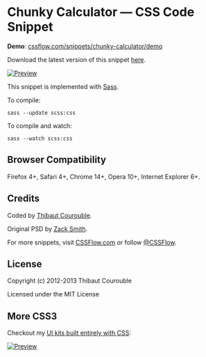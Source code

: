 # Chunky Calculator — CSS Code Snippet

**Demo**: [cssflow.com/snippets/chunky-calculator/demo](http://www.cssflow.com/snippets/chunky-calculator/demo)

Download the latest version of this snippet [here](http://www.cssflow.com/snippets/chunky-calculator.zip).

[![Preview](http://cdn.cssflow.com/snippets/chunky-calculator/preview-580.png)](http://www.cssflow.com/snippets/chunky-calculator)

This snippet is implemented with [Sass](https://github.com/nex3/sass).

To compile:

`sass --update scss:css`

To compile and watch:

`sass --watch scss:css`

## Browser Compatibility

Firefox 4+, Safari 4+, Chrome 14+, Opera 10+, Internet Explorer 6+.

## Credits

Coded by [Thibaut Courouble](http://thibaut.me).

Original PSD by [Zack Smith](http://www.premiumpixels.com/freebies/chunky-calculator-psd/).

For more snippets, visit [CSSFlow.com](http://www.cssflow.com) or follow [@CSSFlow](https://twitter.com/CSSFlow).

## License

Copyright (c) 2012-2013 Thibaut Courouble

Licensed under the MIT License

## More CSS3

Checkout my [UI kits built entirely with CSS](http://www.cssflow.com/ui-kits):

[![Preview](http://cdn.cssflow.com/kits/all_kits_preview_850.jpg)](http://www.cssflow.com/ui-kits)
